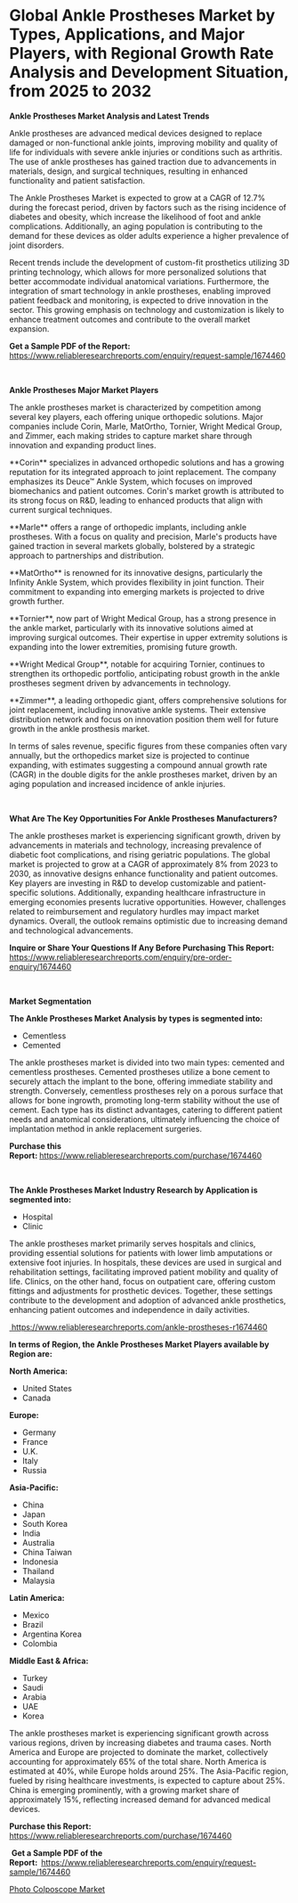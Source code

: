 <p><h1>Global Ankle Prostheses Market by Types, Applications, and Major Players, with Regional Growth Rate Analysis and Development Situation, from 2025 to 2032</h1></p><p><strong>Ankle Prostheses Market Analysis and Latest Trends</strong></p>
<p><p>Ankle prostheses are advanced medical devices designed to replace damaged or non-functional ankle joints, improving mobility and quality of life for individuals with severe ankle injuries or conditions such as arthritis. The use of ankle prostheses has gained traction due to advancements in materials, design, and surgical techniques, resulting in enhanced functionality and patient satisfaction.</p><p>The Ankle Prostheses Market is expected to grow at a CAGR of 12.7% during the forecast period, driven by factors such as the rising incidence of diabetes and obesity, which increase the likelihood of foot and ankle complications. Additionally, an aging population is contributing to the demand for these devices as older adults experience a higher prevalence of joint disorders.</p><p>Recent trends include the development of custom-fit prosthetics utilizing 3D printing technology, which allows for more personalized solutions that better accommodate individual anatomical variations. Furthermore, the integration of smart technology in ankle prostheses, enabling improved patient feedback and monitoring, is expected to drive innovation in the sector. This growing emphasis on technology and customization is likely to enhance treatment outcomes and contribute to the overall market expansion.</p></p>
<p><strong>Get a Sample PDF of the Report:&nbsp;</strong> <a href="https://www.reliableresearchreports.com/enquiry/request-sample/1674460?utm_campaign=2267&utm_medium=2&utm_source=Github&utm_content=ia&utm_term=04032025&utm_id=ankle-prostheses">https://www.reliableresearchreports.com/enquiry/request-sample/1674460</a></p>
<p>&nbsp;</p>
<p><strong>Ankle Prostheses Major Market Players</strong></p>
<p><p>The ankle prostheses market is characterized by competition among several key players, each offering unique orthopedic solutions. Major companies include Corin, Marle, MatOrtho, Tornier, Wright Medical Group, and Zimmer, each making strides to capture market share through innovation and expanding product lines.</p><p>**Corin** specializes in advanced orthopedic solutions and has a growing reputation for its integrated approach to joint replacement. The company emphasizes its Deuce™ Ankle System, which focuses on improved biomechanics and patient outcomes. Corin's market growth is attributed to its strong focus on R&D, leading to enhanced products that align with current surgical techniques.</p><p>**Marle** offers a range of orthopedic implants, including ankle prostheses. With a focus on quality and precision, Marle's products have gained traction in several markets globally, bolstered by a strategic approach to partnerships and distribution.</p><p>**MatOrtho** is renowned for its innovative designs, particularly the Infinity Ankle System, which provides flexibility in joint function. Their commitment to expanding into emerging markets is projected to drive growth further.</p><p>**Tornier**, now part of Wright Medical Group, has a strong presence in the ankle market, particularly with its innovative solutions aimed at improving surgical outcomes. Their expertise in upper extremity solutions is expanding into the lower extremities, promising future growth.</p><p>**Wright Medical Group**, notable for acquiring Tornier, continues to strengthen its orthopedic portfolio, anticipating robust growth in the ankle prostheses segment driven by advancements in technology.</p><p>**Zimmer**, a leading orthopedic giant, offers comprehensive solutions for joint replacement, including innovative ankle systems. Their extensive distribution network and focus on innovation position them well for future growth in the ankle prosthesis market.</p><p>In terms of sales revenue, specific figures from these companies often vary annually, but the orthopedics market size is projected to continue expanding, with estimates suggesting a compound annual growth rate (CAGR) in the double digits for the ankle prostheses market, driven by an aging population and increased incidence of ankle injuries.</p></p>
<p>&nbsp;</p>
<p><strong>What Are The Key Opportunities For Ankle Prostheses Manufacturers?</strong></p>
<p><p>The ankle prostheses market is experiencing significant growth, driven by advancements in materials and technology, increasing prevalence of diabetic foot complications, and rising geriatric populations. The global market is projected to grow at a CAGR of approximately 8% from 2023 to 2030, as innovative designs enhance functionality and patient outcomes. Key players are investing in R&D to develop customizable and patient-specific solutions. Additionally, expanding healthcare infrastructure in emerging economies presents lucrative opportunities. However, challenges related to reimbursement and regulatory hurdles may impact market dynamics. Overall, the outlook remains optimistic due to increasing demand and technological advancements.</p></p>
<p><strong>Inquire or Share Your Questions If Any Before Purchasing This Report:</strong> <a href="https://www.reliableresearchreports.com/enquiry/pre-order-enquiry/1674460?utm_campaign=2267&utm_medium=2&utm_source=Github&utm_content=ia&utm_term=04032025&utm_id=ankle-prostheses">https://www.reliableresearchreports.com/enquiry/pre-order-enquiry/1674460</a></p>
<p>&nbsp;</p>
<p><strong>Market Segmentation</strong></p>
<p><strong>The Ankle Prostheses Market Analysis by types is segmented into:</strong></p>
<p><ul><li>Cementless</li><li>Cemented</li></ul></p>
<p><p>The ankle prostheses market is divided into two main types: cemented and cementless prostheses. Cemented prostheses utilize a bone cement to securely attach the implant to the bone, offering immediate stability and strength. Conversely, cementless prostheses rely on a porous surface that allows for bone ingrowth, promoting long-term stability without the use of cement. Each type has its distinct advantages, catering to different patient needs and anatomical considerations, ultimately influencing the choice of implantation method in ankle replacement surgeries.</p></p>
<p><strong>Purchase this Report:&nbsp;</strong><a href="https://www.reliableresearchreports.com/purchase/1674460?utm_campaign=2267&utm_medium=2&utm_source=Github&utm_content=ia&utm_term=04032025&utm_id=ankle-prostheses">https://www.reliableresearchreports.com/purchase/1674460</a></p>
<p>&nbsp;</p>
<p><strong>The Ankle Prostheses Market Industry Research by Application is segmented into:</strong></p>
<p><ul><li>Hospital</li><li>Clinic</li></ul></p>
<p><p>The ankle prostheses market primarily serves hospitals and clinics, providing essential solutions for patients with lower limb amputations or extensive foot injuries. In hospitals, these devices are used in surgical and rehabilitation settings, facilitating improved patient mobility and quality of life. Clinics, on the other hand, focus on outpatient care, offering custom fittings and adjustments for prosthetic devices. Together, these settings contribute to the development and adoption of advanced ankle prosthetics, enhancing patient outcomes and independence in daily activities.</p></p>
<p><a href="https://www.reliableresearchreports.com/ankle-prostheses-r1674460?utm_campaign=2267&utm_medium=2&utm_source=Github&utm_content=ia&utm_term=04032025&utm_id=ankle-prostheses">&nbsp;https://www.reliableresearchreports.com/ankle-prostheses-r1674460</a></p>
<p><strong>In terms of Region, the Ankle Prostheses Market Players available by Region are:</strong></p>
<p>
    <p> <strong> North America: </strong>
        <ul>
            <li>United States</li>
            <li>Canada</li>
        </ul>
        </p> 
    <p> <strong> Europe: </strong>
        <ul>
            <li>Germany</li>
            <li>France</li>
            <li>U.K.</li>
            <li>Italy</li>
            <li>Russia</li>
        </ul>
        </p> 
    <p> <strong> Asia-Pacific: </strong>
        <ul>
            <li>China</li>
            <li>Japan</li>
            <li>South Korea</li>
            <li>India</li>
            <li>Australia</li>
            <li>China Taiwan</li>
            <li>Indonesia</li>
            <li>Thailand</li>
            <li>Malaysia</li>
        </ul>
        </p> 
    <p> <strong> Latin America: </strong>
        <ul>
            <li>Mexico</li>
            <li>Brazil</li>
            <li>Argentina Korea</li>
            <li>Colombia</li>
        </ul>
        </p> 
    <p> <strong> Middle East & Africa: </strong>
        <ul>
            <li>Turkey</li>
            <li>Saudi</li>
            <li>Arabia</li>
            <li>UAE</li>
            <li>Korea</li>
        </ul>
    </p>
    </p>
<p><p>The ankle prostheses market is experiencing significant growth across various regions, driven by increasing diabetes and trauma cases. North America and Europe are projected to dominate the market, collectively accounting for approximately 65% of the total share. North America is estimated at 40%, while Europe holds around 25%. The Asia-Pacific region, fueled by rising healthcare investments, is expected to capture about 25%. China is emerging prominently, with a growing market share of approximately 15%, reflecting increased demand for advanced medical devices.</p></p>
<p><strong>Purchase this Report: </strong><a href="https://www.reliableresearchreports.com/purchase/1674460?utm_campaign=2267&utm_medium=2&utm_source=Github&utm_content=ia&utm_term=04032025&utm_id=ankle-prostheses">https://www.reliableresearchreports.com/purchase/1674460</a></p>
<p>&nbsp;<strong>Get a Sample PDF of the Report:&nbsp;&nbsp;</strong><a href="https://www.reliableresearchreports.com/enquiry/request-sample/1674460?utm_campaign=2267&utm_medium=2&utm_source=Github&utm_content=ia&utm_term=04032025&utm_id=ankle-prostheses">https://www.reliableresearchreports.com/enquiry/request-sample/1674460</a></p>
<p><strong></strong></p>
<p><p><a href="https://github.com/klindsey95/Market-Research-Report-List-1/blob/main/photo-colposcope-market.md?utm_campaign=2267&utm_medium=2&utm_source=Github&utm_content=ia&utm_term=04032025&utm_id=ankle-prostheses">Photo Colposcope Market</a></p></p>